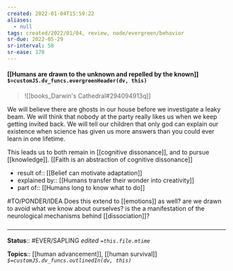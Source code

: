 ```yaml
---
created: 2022-01-04T15:59:22 
aliases:
  - null
tags: created/2022/01/04, review, node/evergreen/behavior
sr-due: 2022-05-29
sr-interval: 58
sr-ease: 170
---
```


#### [[Humans are drawn to the unknown and repelled by the known]] `$=customJS.dv_funcs.evergreenHeader(dv, this)`

> ![[books_Darwin's Cathedral#294094913q]]

We will believe there are ghosts in our house before we investigate a leaky beam. We will think that nobody at the party really likes us when we keep getting invited back. We will tell our children that only god can explain our existence when science has given us more answers than you could ever learn in one lifetime.

This leads us to both remain in [[cognitive dissonance]], and to pursue [[knowledge]].
[[Faith is an abstraction of cognitive dissonance]]

- result of:: [[Belief can motivate adaptation]]
- explained by:: [[Humans transfer their wonder into creativity]]
- part of:: [[Humans long to know what to do]]

#TO/PONDER/IDEA Does this extend to [[emotions]] as well? are we drawn to avoid what we know about ourselves? is the a manifestation of the neurological mechanisms behind [[dissociation]]?
### <hr class="footnote"/>

**Status**:: #EVER/SAPLING 
*edited `=this.file.mtime`*

**Topics**:: [[human advancement]], [[human survival]]
*`$=customJS.dv_funcs.outlinedIn(dv, this)`*
